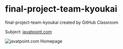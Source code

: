 # final-project-team-kyoukai
final-project-team-kyoukai created by GitHub Classroom

Subject: [javatpoint.com](javatpoint.com)

![javatpoint.com Homepage](https://github.com/hci-a-if-its-2019/final-project-team-kyoukai/blob/master/javatpoint.png)

